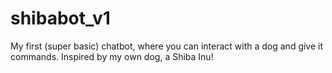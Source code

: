 # shibabot_v1
My first (super basic) chatbot, where you can interact with a dog and give it commands. Inspired by my own dog, a Shiba Inu!
